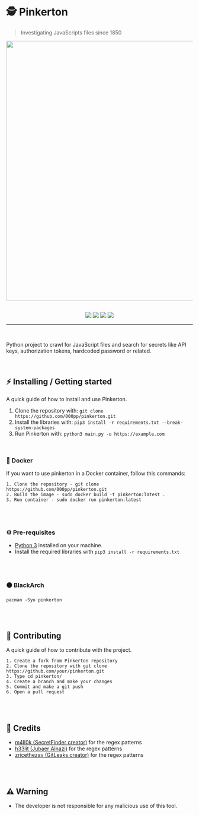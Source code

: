 # 🕵️ Pinkerton
> Investigating JavaScripts files since 1850

<div align="center">
    <img src="https://i.imgur.com/qQXb2ha.png" width=700>
</div>

<br>

<p align="center">
    <img src="https://img.shields.io/github/license/000pp/Pinkerton?color=yellow&logo=github&style=for-the-badge">
    <img src="https://img.shields.io/github/issues/000pp/Pinkerton?color=yellow&logo=github&style=for-the-badge">
    <img src="https://img.shields.io/github/stars/000pp/pinkerton?color=yellow&logo=github&style=for-the-badge">
    <img src="https://img.shields.io/github/forks/000pp/Pinkerton?color=yellow&logo=github&style=for-the-badge">
</p>

___

<br>

<p> ️Python project to crawl for JavaScript files and search for secrets like API keys, authorization tokens, hardcoded password or related.  </p>

<br>

## ⚡ Installing / Getting started

<p> A quick guide of how to install and use Pinkerton. </p>

1. Clone the repository with: `git clone https://github.com/000pp/pinkerton.git`
2. Install the libraries with: `pip3 install -r requirements.txt --break-system-packages`
3. Run Pinkerton with: `python3 main.py -u https://example.com`

<br>

### 🐳 Docker

If you want to use pinkerton in a Docker container, follow this commands:

```
1. Clone the repository - git clone https://github.com/000pp/pinkerton.git
2. Build the image - sudo docker build -t pinkerton:latest .
3. Run container - sudo docker run pinkerton:latest
```

<br><br>

### ⚙️ Pre-requisites

- [Python 3](https://www.python.org/downloads/) installed on your machine.
- Install the required libraries with `pip3 install -r requirements.txt`

<br><br>

### ⚫ BlackArch

```
pacman -Syu pinkerton
```

<br><br>

## 🔨 Contributing

A quick guide of how to contribute with the project.

```
1. Create a fork from Pinkerton repository
2. Clone the repository with git clone https://github.com/your/pinkerton.git
3. Type cd pinkerton/
4. Create a branch and make your changes
5. Commit and make a git push
6. Open a pull request
```

<br><br>

## 🙏 Credits

- [m4ll0k (SecretFinder creator)](https://github.com/m4ll0k) for the regex patterns
- [h33lit (Jubaer Alnazi)](https://github.com/h33tlit) for the regex patterns
- [zricethezav (GitLeaks creator)](https://github.com/zricethezav/gitleaks) for the regex patterns

<br><br>

## ⚠️ Warning

- The developer is not responsible for any malicious use of this tool.
